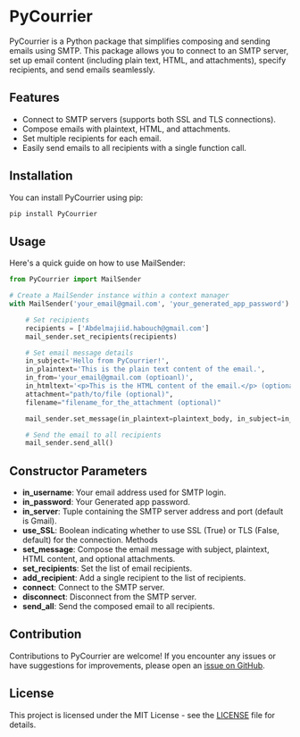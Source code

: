 # PyCourrier

PyCourrier is a Python package that simplifies composing and sending emails using SMTP. This package allows you to connect to an SMTP server, set up email content (including plain text, HTML, and attachments), specify recipients, and send emails seamlessly.

## Features

- Connect to SMTP servers (supports both SSL and TLS connections).
- Compose emails with plaintext, HTML, and attachments.
- Set multiple recipients for each email.
- Easily send emails to all recipients with a single function call.

## Installation

You can install PyCourrier using pip:

```bash
pip install PyCourrier
```

## Usage

Here's a quick guide on how to use MailSender:

```python
from PyCourrier import MailSender

# Create a MailSender instance within a context manager
with MailSender('your_email@gmail.com', 'your_generated_app_password') as mailSender:

    # Set recipients
    recipients = ['Abdelmajiid.habouch@gmail.com']
    mail_sender.set_recipients(recipients)

    # Set email message details
    in_subject='Hello from PyCourrier!',
    in_plaintext='This is the plain text content of the email.',
    in_from='your_email@gmail.com (optioanl)',
    in_htmltext='<p>This is the HTML content of the email.</p> (optional)',
    attachment="path/to/file (optional)",
    filename="filename_for_the_attachment (optional)"

    mail_sender.set_message(in_plaintext=plaintext_body, in_subject=in_subject, in_from=in_from, in_htmltext=in_htmltext, attachment=attachment, filename=filename)

    # Send the email to all recipients
    mail_sender.send_all()
```

## Constructor Parameters
- **in_username**: Your email address used for SMTP login.
- **in_password**: Your Generated app password.
- **in_server**: Tuple containing the SMTP server address and port (default is Gmail).
- **use_SSL**: Boolean indicating whether to use SSL (True) or TLS (False, default) for the connection.
Methods
- **set_message**: Compose the email message with subject, plaintext, HTML content, and optional attachments.
- **set_recipients**: Set the list of email recipients.
- **add_recipient**: Add a single recipient to the list of recipients.
- **connect**: Connect to the SMTP server.
- **disconnect**: Disconnect from the SMTP server.
- **send_all**: Send the composed email to all recipients.

## Contribution
Contributions to PyCourrier are welcome! If you encounter any issues or have suggestions for improvements, please open an [issue on GitHub](https://github.com/mjiid/PyCourrier/issues).

## License
This project is licensed under the MIT License - see the [LICENSE](LICENSE) file for details.